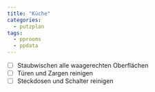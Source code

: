```yaml
---
title: "Küche"
categories:
  - putzplan
tags:
  - pprooms
  - ppdata
---
```


 - [ ] Staubwischen alle waagerechten Oberflächen
 - [ ] Türen und Zargen reinigen
 - [ ] Steckdosen und Schalter reinigen

<!--stackedit_data:
eyJoaXN0b3J5IjpbNjkwNzAyNzkzXX0=
-->